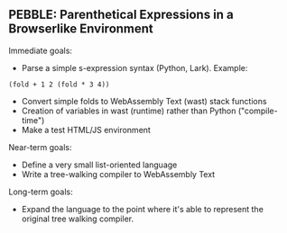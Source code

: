 ## PEBBLE: Parenthetical Expressions in a Browserlike Environment

Immediate goals:

* Parse a simple s-expression syntax (Python, Lark). Example:
 ```
 (fold + 1 2 (fold * 3 4))
```
* Convert simple folds to WebAssembly Text (wast) stack functions
* Creation of variables in wast (runtime) rather than Python ("compile-time")
* Make a test HTML/JS environment

Near-term goals:

* Define a very small list-oriented language
* Write a tree-walking compiler to WebAssembly Text


Long-term goals:

* Expand the language to the point where it's able to represent the original tree walking compiler.